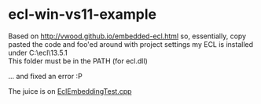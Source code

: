 # ecl-win-vs11-example

Based on http://vwood.github.io/embedded-ecl.html
so, essentially, copy pasted the code and foo'ed around with 
project settings my ECL is installed under C:\ecl\13.5.1\
This folder must be in the PATH (for ecl.dll)

... and fixed an error :P

The juice is on [EclEmbeddingTest.cpp](https://github.com/fabriceleal/ecl-win-vs11-example/blob/master/EclEmbeddingTest/EclEmbeddingTest.cpp)
